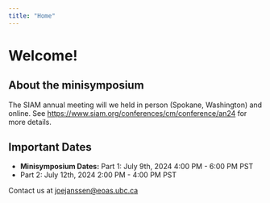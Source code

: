 ```yaml
---
title: "Home"
---
```


# Welcome!



## About the minisymposium

The SIAM annual meeting will we held in person (Spokane, Washington) and online. See https://www.siam.org/conferences/cm/conference/an24 for more details.

## Important Dates
* **Minisymposium Dates:** Part 1: July 9th, 2024 4:00 PM - 6:00 PM PST
* Part 2: July 12th, 2024 2:00 PM - 4:00 PM PST

Contact us at <joejanssen@eoas.ubc.ca>
